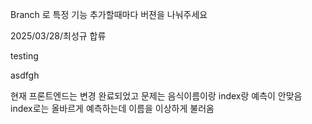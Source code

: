 Branch 로 특정 기능 추가할때마다 버젼을 나눠주세요

2025/03/28/최성규 합류

testing

asdfgh

현재 프론트엔드는 변경 완료되었고 
문제는 음식이름이랑 index랑 예측이 안맞음 index로는 올바르게 예측하는데 이름을 이상하게 불러옴
